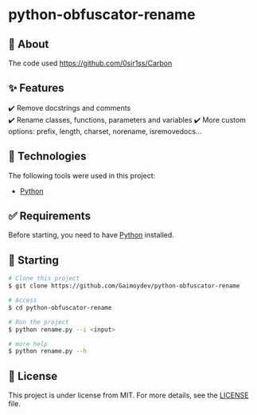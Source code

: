 # python-obfuscator-rename

## :dart: About ##

The code used https://github.com/0sir1ss/Carbon

## :sparkles: Features ##

:heavy_check_mark: Remove docstrings and comments\
:heavy_check_mark: Rename classes, functions, parameters and variables
:heavy_check_mark: More custom options: prefix, length, charset, norename, isremovedocs...

## :rocket: Technologies ##

The following tools were used in this project:

- [Python](https://www.python.org/)

## :white_check_mark: Requirements ##

Before starting, you need to have [Python](https://www.python.org/) installed.

## :checkered_flag: Starting ##

```bash
# Clone this project
$ git clone https://github.com/Gaimoydev/python-obfuscator-rename

# Access
$ cd python-obfuscator-rename

# Run the project
$ python rename.py --i <input>

# more help
$ python rename.py --h
```

## :memo: License ##

This project is under license from MIT. For more details, see the [LICENSE](LICENSE) file.
